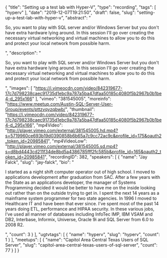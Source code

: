 {
  "title": "Setting up a test lab with Hyper-V",
  "type": "recording",
  "tags": [
    "hyperv"
  ],
  "date": "2019-12-07T19:21:50",
  "draft": false,
  "slug": "setting-up-a-test-lab-with-hyper-v",
  "abstract": "<p>So, you want to play with SQL server and/or Windows Server but you don't have extra hardware lying around. In this session I'll go over creating the necessary virtual networking and virtual machines to allow you to do this and protect your local network from possible harm.</p>",
  "description": "<p>So, you want to play with SQL server and/or Windows Server but you don't have extra hardware lying around. In this session I'll go over creating the necessary virtual networking and virtual machines to allow you to do this and protect your local network from possible harm.</p>",
  "images": [
    "https://i.vimeocdn.com/video/842319677-17c7d798238caec91735d1ebc9a787a5ba47dfaa50185c4080f5b2967b0b1be4-d_295x166"
  ],
  "vimeo": "381545005",
  "moreinfo": "https://www.meetup.com/Austin-SQL-Server-User-Group/events/pttzvqyzqbwb/",
  "thumbnail": "https://i.vimeocdn.com/video/842319677-17c7d798238caec91735d1ebc9a787a5ba47dfaa50185c4080f5b2967b0b1be4-d_295x166",
  "mp4Video": "http://player.vimeo.com/external/381545005.hd.mp4?s=5719960ce693b19d0390858b6b65a7c9cc72ac9c&profile_id=175&oauth2_token_id=20985841",
  "mp4VideoLow": "http://player.vimeo.com/external/381545005.sd.mp4?s=d8bd4443cd211f34de8bd5a4386785fff2fc585b&profile_id=165&oauth2_token_id=20985841",
  "recordingID": 382,
  "speakers": [
    {
      "name": "Jay Falck",
      "slug": "jay-falck",
      "bio": "<p>I started as a night shift computer operator out of high school. I moved to applications development after graduation from SAC. After a few years with the State as an applications developer, the manager of Systems Programming decided it would be better to have me on the inside looking out rather than on the outside trying to get in. I spent the next 14 years as a mainframe system programmer for two state agencies. In 1996 I moved to Healthcare IT and have been that ever since. I’ve spent most of the past 14 years doing ETL, performance and HIPAA security. In these various jobs, I’ve used all manner of databases including InfoTec IMP, IBM VSAM and DB2, Interbase, Informix, Universe, Oracle 9i and SQL Server from 6.0 to 2008 R2.</p>",
      "count": 3
    }
  ],
  "ugtvtags": [
    {
      "name": "hyperv",
      "slug": "hyperv",
      "count": 1
    }
  ],
  "meetups": [
    {
      "name": "Capitol Area Central Texas Users of SQL Server",
      "slug": "capitol-area-central-texas-users-of-sql-server",
      "count": 77
    }
  ]
}